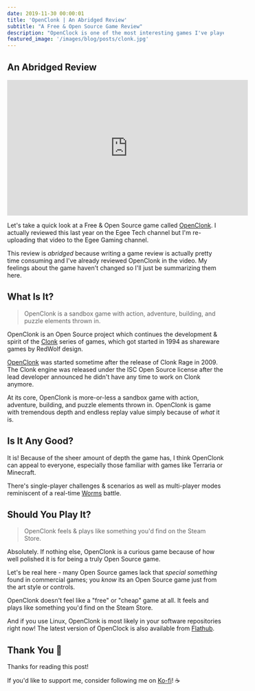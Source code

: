 ```yaml
---
date: 2019-11-30 00:00:01
title: 'OpenClonk | An Abridged Review'
subtitle: "A Free & Open Source Game Review"
description: "OpenClock is one of the most interesting games I've played and a hidden gem within the Open Source gaming community."
featured_image: '/images/blog/posts/clonk.jpg'
---
```


## An Abridged Review

<iframe width="560" height="315" src="https://www.youtube.com/embed/STSL2nowKts" frameborder="0" allow="accelerometer; autoplay; encrypted-media; gyroscope; picture-in-picture" allowfullscreen></iframe>

Let's take a quick look at a Free & Open Source game called [OpenClonk](https://www.openclonk.org/). I actually reviewed this last year on the Egee Tech channel but I'm re-uploading that video to the Egee Gaming channel.

This review is *abridged* because writing a game review is actually pretty time consuming and I've already reviewed OpenClonk in the video. My feelings about the game haven't changed so I'll just be summarizing them here.

## What Is It?

> OpenClonk is a sandbox game with action, adventure, building, and puzzle elements thrown in.

OpenClonk is an Open Source project which continues the development & spirit of the [Clonk](http://www.clonk.de/index.php?lng=en) series of games, which got started in 1994 as shareware games by RedWolf design.

[OpenClonk](https://wiki.openclonk.org/w/About) was started sometime after the release of Clonk Rage in 2009. The Clonk engine was released under the ISC Open Source license after the lead developer announced he didn't have any time to work on Clonk anymore.

At its core, OpenClonk is more-or-less a sandbox game with action, adventure, building, and puzzle elements thrown in. OpenClonk is game with tremendous depth and endless replay value simply because of *what* it is.

## Is It Any Good?

It is! Because of the sheer amount of depth the game has, I think OpenClonk can appeal to everyone, especially those familiar with games like Terraria or Minecraft.

There's single-player challenges & scenarios as well as multi-player modes reminiscent of a real-time [Worms](https://en.wikipedia.org/wiki/Worms_(series)) battle.

## Should You Play It?

> OpenClonk feels & plays like something you'd find on the Steam Store.

Absolutely. If nothing else, OpenClonk is a curious game because of how well polished it is for being a truly Open Source game.

Let's be real here - many Open Source games lack that *special something* found in commercial games; you *know* its an Open Source game just from the art style or controls.

OpenClonk doesn't feel like a "free" or "cheap" game at all. It feels and plays like something you'd find on the Steam Store.

And if you use Linux, OpenClonk is most likely in your software repositories right now! The latest version of OpenClock is also available from [Flathub](https://flathub.org/apps/details/org.openclonk.OpenClonk).

## Thank You 🚀

Thanks for reading this post!

If you'd like to support me, consider following me on [Ko-fi](https://ko-fi.com/egeeirl)! ☕
